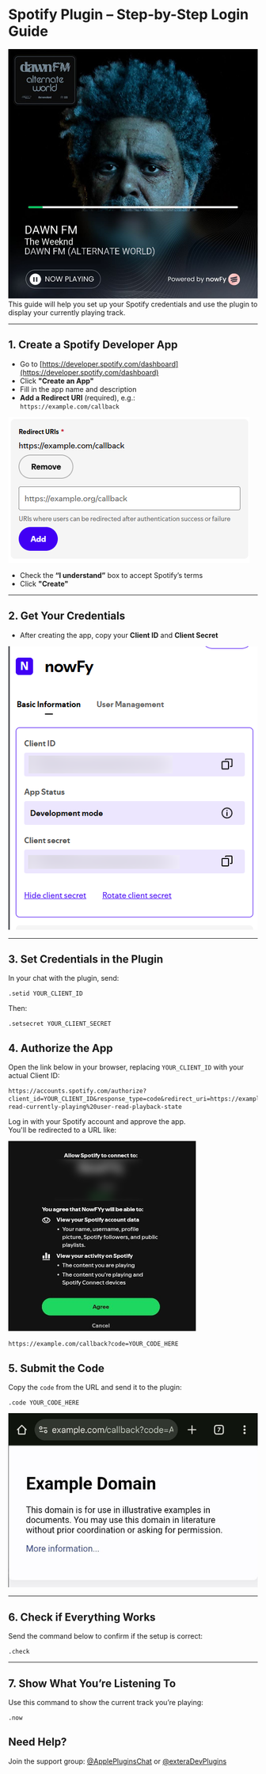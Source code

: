 # Spotify Plugin – Step-by-Step Login Guide
![nowFy](img/nowfy-np.jpg) 
This guide will help you set up your Spotify credentials and use the plugin to display your currently playing track.

---

## 1. Create a Spotify Developer App

- Go to [https://developer.spotify.com/dashboard](https://developer.spotify.com/dashboard)
- Click **"Create an App"**
- Fill in the app name and description
- **Add a Redirect URI** (required), e.g.:  
  `https://example.com/callback`

![nowFy](img/callback.png) 
  
- Check the **“I understand”** box to accept Spotify’s terms
- Click **"Create"**

---

## 2. Get Your Credentials

- After creating the app, copy your **Client ID** and **Client Secret**

![nowFy](img/ClientID.png) 

---

## 3. Set Credentials in the Plugin

In your chat with the plugin, send:

```
.setid YOUR_CLIENT_ID
```
Then: 

```
.setsecret YOUR_CLIENT_SECRET
```


## 4. Authorize the App

Open the link below in your browser, replacing `YOUR_CLIENT_ID` with your actual Client ID:

```
https://accounts.spotify.com/authorize?client_id=YOUR_CLIENT_ID&response_type=code&redirect_uri=https://example.com/callback&scope=user-read-currently-playing%20user-read-playback-state
```

Log in with your Spotify account and approve the app.  
You'll be redirected to a URL like:

![nowFy](img/App.png)

```
https://example.com/callback?code=YOUR_CODE_HERE

```

## 5. Submit the Code

Copy the `code` from the URL and send it to the plugin:

```
.code YOUR_CODE_HERE
```

![nowFy](img/code.png)

---

## 6. Check if Everything Works

Send the command below to confirm if the setup is correct:

```
.check
```

---

## 7. Show What You’re Listening To

Use this command to show the current track you’re playing:

```
.now
```
## Need Help?

Join the support group: [@ApplePluginsChat](https://t.me/ApplePluginsChat) or [@exteraDevPlugins](https://t.me/exteraDevPlugins)
